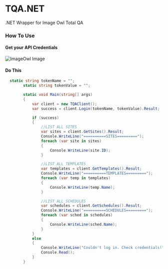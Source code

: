 # TQA.NET
.NET Wrapper for Image Owl Total QA

### How To Use
#### Get your API Credentials
![ImageOwl Image](https://svcika.dm2304.livefilestore.com/y4mQgt3UAgwa6gJfjjASm6Ih9aRgmfGPGcTnW6SyiBBY_35Ttw4PFHE_RQxl9MNPunihAM9_cmc6pM5HcOQUaoeqcKRI9TF5FdzdjFLYpHyUKzdCND3L8U7gzvw2S7yGiRjMkQe9Mk8yWBX4tIR5p3bHaWAch4Gd95d58K5t0wRXbwxCdtvyzGG1tk_RSBMju7eG16Ncvc3HwvXQUpnUBMSIw?width=680&height=284&cropmode=none)

#### Do This
```csharp
  static string tokenName = "";
        static string tokenValue = "";

        static void Main(string[] args)
        {
            var client = new TQAClient();
            var success = client.Login(tokenName, tokenValue).Result;

            if (success)
            {
                //LIST ALL SITES
                var sites = client.GetSites().Result;
                Console.WriteLine("==========SITES=========");
                foreach (var site in sites)
                {
                    Console.WriteLine(site.ID);
                }

                //LIST ALL TEMPLATES
                var templates = client.GetTemplates().Result;
                Console.WriteLine("==========TEMPLATES=========");
                foreach (var temp in templates)
                {
                    Console.WriteLine(temp.Name);
                }

                //LIST ALL SCHEDULES
                var schedules = client.GetSchedules().Result;
                Console.WriteLine("==========SCHEDULES=========");
                foreach (var sched in schedules)
                {
                    Console.WriteLine(sched.Name);
                }
            }
            else
            {
                Console.WriteLine("Couldn't log in. Check credentials!");
                Console.Read();
            }
        }
```
